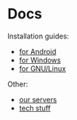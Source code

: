 Docs
====

Installation guides:

  - [for Android](/page/install-android)
  - [for Windows](/page/install-windows)
  - [for GNU/Linux](/page/install-gnulinux)

Other:

  - [our servers](/page/gateways)
  - [tech stuff](/page/tech)

